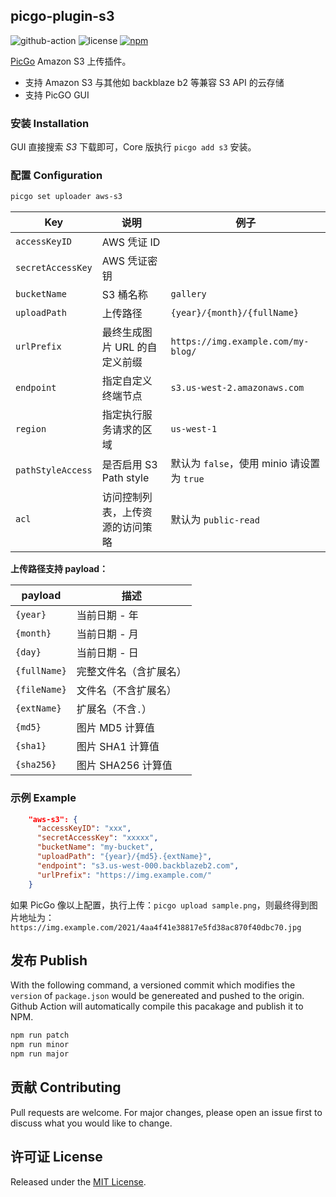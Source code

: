 ## picgo-plugin-s3

![github-action](https://github.com/wayjam/picgo-plugin-s3/workflows/publish/badge.svg)
![license](https://img.shields.io/github/license/wayjam/picgo-plugin-s3)
[![npm](https://img.shields.io/npm/v/picgo-plugin-s3?style=flat)](https://www.npmjs.com/package/picgo-plugin-s3)

[PicGo](https://github.com/PicGo/PicGo-Core) Amazon S3 上传插件。

- 支持 Amazon S3 与其他如 backblaze b2 等兼容 S3 API 的云存储
- 支持 PicGO GUI

### 安装 Installation

GUI 直接搜索 _S3_ 下载即可，Core 版执行 `picgo add s3` 安装。

### 配置 Configuration

```sh
picgo set uploader aws-s3
```

| Key               | 说明                          | 例子                               |
| ----------------- | ----------------------------- | ---------------------------------- |
| `accessKeyID`     | AWS 凭证 ID                   |                                    |
| `secretAccessKey` | AWS 凭证密钥                  |                                    |
| `bucketName`      | S3 桶名称                     | `gallery`                          |
| `uploadPath`      | 上传路径                      | `{year}/{month}/{fullName}`        |
| `urlPrefix`       | 最终生成图片 URL 的自定义前缀 | `https://img.example.com/my-blog/` |
| `endpoint`        | 指定自定义终端节点            | `s3.us-west-2.amazonaws.com`       |
| `region`          | 指定执行服务请求的区域        | `us-west-1`                        |
| `pathStyleAccess` | 是否启用 S3 Path style | 默认为 `false`，使用 minio 请设置为 `true` |
| `acl` | 访问控制列表，上传资源的访问策略 | 默认为 `public-read` |

**上传路径支持 payload：**

| payload      | 描述                   |
| ------------ | ---------------------- |
| `{year}`     | 当前日期 - 年          |
| `{month}`    | 当前日期 - 月          |
| `{day}`      | 当前日期 - 日          |
| `{fullName}` | 完整文件名（含扩展名） |
| `{fileName}` | 文件名（不含扩展名）   |
| `{extName}`  | 扩展名（不含`.`）      |
| `{md5}`      | 图片 MD5 计算值        |
| `{sha1}`     | 图片 SHA1 计算值       |
| `{sha256}`   | 图片 SHA256 计算值     |

### 示例 Example

```json
    "aws-s3": {
      "accessKeyID": "xxx",
      "secretAccessKey": "xxxxx",
      "bucketName": "my-bucket",
      "uploadPath": "{year}/{md5}.{extName}",
      "endpoint": "s3.us-west-000.backblazeb2.com",
      "urlPrefix": "https://img.example.com/"
    }
```

如果 PicGo 像以上配置，执行上传：`picgo upload sample.png`，则最终得到图片地址为：`https://img.example.com/2021/4aa4f41e38817e5fd38ac870f40dbc70.jpg`

## 发布 Publish

With the following command, a versioned commit which modifies the `version` of `package.json` would be genereated and pushed to the origin. Github Action will automatically compile this pacakage and publish it to NPM.

```sh
npm run patch
npm run minor
npm run major
```

## 贡献 Contributing

Pull requests are welcome. For major changes, please open an issue first to discuss what you would like to change.

## 许可证 License

Released under the [MIT License](https://github.com/wayjam/picgo-plugin-s3/blob/master/LICENSE).
